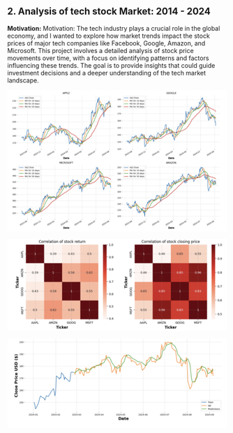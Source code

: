 ## 2. Analysis of tech stock Market: 2014 - 2024

**Motivation:**
Motivation: The tech industry plays a crucial role in the global economy, and I wanted to explore how market trends impact the stock prices of major tech companies like Facebook, Google, Amazon, and Microsoft. This project involves a detailed analysis of stock price movements over time, with a focus on identifying patterns and factors influencing these trends. The goal is to provide insights that could guide investment decisions and a deeper understanding of the tech market landscape.

![Project Screenshot](images/screenshot1.png)

![Project Screenshot](images/screenshot2.png)

![Project Screenshot](images/screenshot3.png)
